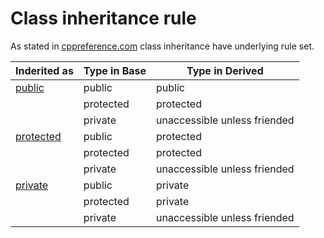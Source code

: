 # Class inheritance rule
As stated in [cppreference.com](http://en.cppreference.com/w/cpp/language/derived_class) class inheritance have underlying rule set.

| Inderited as | Type in __Base__ | Type in __Derived__ |  
| ------------ | -------------- | ----------------- |  
| [public](http://en.cppreference.com/w/cpp/language/derived_class#Public_inheritance)  | public         | public            |  
|              | protected      | protected         |
|              | private        | unaccessible unless friended |
| [protected](http://en.cppreference.com/w/cpp/language/derived_class#Protected_inheritance) | public       | protected         |  
|              | protected      | protected         |
|              | private        | unaccessible unless friended |
| [private](http://en.cppreference.com/w/cpp/language/derived_class#Private_inheritance) | public         | private           |  
|              | protected      | private           |
|              | private        | unaccessible unless friended |
